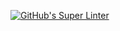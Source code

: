 [![GitHub's Super Linter](https://github.com/ICS20-Programming-StellaS/Unit4-01-PHP-GuessMyNumber/workflows/GitHub's%20Super%20Linter/badge.svg)](https://github.com/ICS20-Programming-StellaS/Unit4-01-PHP-GuessMyNumber/actions)